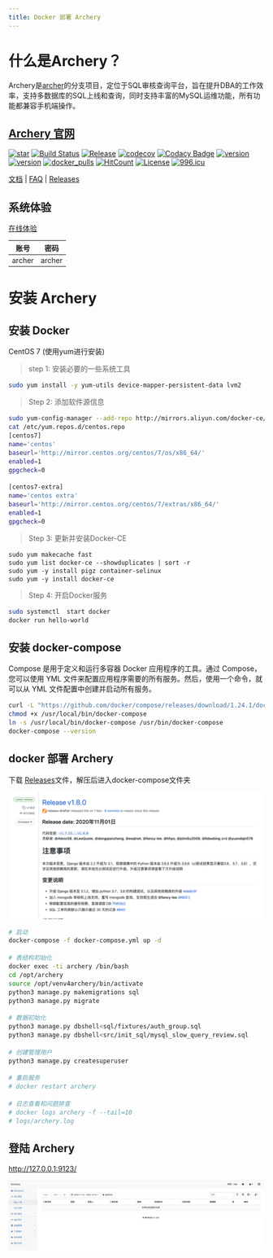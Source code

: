 ```yaml
---
title: Docker 部署 Archery
---
```


# 什么是Archery？

Archery是[archer](https://github.com/jly8866/archer)的分支项目，定位于SQL审核查询平台，旨在提升DBA的工作效率，支持多数据库的SQL上线和查询，同时支持丰富的MySQL运维功能，所有功能都兼容手机端操作。

## [Archery 官网](https://archerydms.com/)

[![star](https://camo.githubusercontent.com/cd15d499f18958f241e4b3fad674ec4cc6c609db8f80d8d21ee1527534d8666c/68747470733a2f2f67697465652e636f6d2f7274747474652f417263686572792f62616467652f737461722e7376673f7468656d653d677670)](https://gitee.com/rtttte/Archery) [![Build Status](https://camo.githubusercontent.com/55ab6c9a2f820b088e44a0f12e7c886d6c51d119be55114c8977f92158c6874a/68747470733a2f2f7472617669732d63692e6f72672f6868796f2f417263686572792e7376673f6272616e63683d6d6173746572)](https://travis-ci.org/hhyo/Archery) [![Release](https://camo.githubusercontent.com/34101a0678a8563a141d07446914ac8618f22efa35aac054fb6b521d14f7d7d8/68747470733a2f2f696d672e736869656c64732e696f2f6769746875622f72656c656173652f6868796f2f617263686572792e737667)](https://github.com/hhyo/archery/releases/) [![codecov](https://camo.githubusercontent.com/c9b1f70e174cc5dd2055574e1f6fc3c85e843d3f9af263c3cfd021d49fea73ea/68747470733a2f2f636f6465636f762e696f2f67682f6868796f2f617263686572792f6272616e63682f6d61737465722f67726170682f62616467652e737667)](https://codecov.io/gh/hhyo/archery) [![Codacy Badge](https://camo.githubusercontent.com/db59b93b6c48193bed49259ee8e69c549f0a1cc60e0947dc3ae267c1077c0d06/68747470733a2f2f6170692e636f646163792e636f6d2f70726f6a6563742f62616467652f47726164652f3934653835383765353037663435363561316561356561323166643934633332)](https://app.codacy.com/app/hhyo/Archery?utm_source=github.com&utm_medium=referral&utm_content=hhyo/Archery&utm_campaign=Badge_Grade_Dashboard) [![version](https://camo.githubusercontent.com/a66b4ae684ecc107849914cb2f06698e9608757ec65af240543cfc16b9b53c61/68747470733a2f2f696d672e736869656c64732e696f2f707970692f707976657273696f6e732f646a616e676f)](https://img.shields.io/pypi/pyversions/django/) [![version](https://camo.githubusercontent.com/f65085dd24765b7e88fa88ecea41ce71289f22b4abeb2b07ebfda219520bb022/68747470733a2f2f696d672e736869656c64732e696f2f62616467652f646a616e676f2d332e312d627269676874677265656e2e737667)](https://docs.djangoproject.com/zh-hans/3.1/) [![docker_pulls](https://camo.githubusercontent.com/9c5cac1e8430d55c93ff98a9b6bc7994ae2384f29a6917b0048edde9a77bab8e/68747470733a2f2f696d672e736869656c64732e696f2f646f636b65722f70756c6c732f6868796f2f617263686572792e737667)](https://hub.docker.com/r/hhyo/archery/) [![HitCount](https://camo.githubusercontent.com/a64dd455244b30b7e6368c6e9a53ffc850ae2b520bf9197fd01d795b0169b843/687474703a2f2f686974732e6477796c2e696f2f6868796f2f6868796f2f417263686572792e737667)](http://hits.dwyl.io/hhyo/hhyo/Archery) [![License](https://camo.githubusercontent.com/2a2157c971b7ae1deb8eb095799440551c33dcf61ea3d965d86b496a5a65df55/68747470733a2f2f696d672e736869656c64732e696f2f62616467652f4c6963656e73652d417061636865253230322e302d626c75652e737667)](http://github.com/hhyo/archery/blob/master/LICENSE) [![996.icu](https://camo.githubusercontent.com/88df9d1c7282f11e7579ce56f585ea096ddad3b44e6d3a90e59f6b2968118466/68747470733a2f2f696d672e736869656c64732e696f2f62616467652f6c696e6b2d3939362e6963752d7265642e737667)](https://996.icu/)

[文档](https://archerydms.com/) | [FAQ](https://github.com/hhyo/archery/wiki/FAQ) | [Releases](https://github.com/hhyo/archery/releases/)

## 系统体验

[在线体验](https://demo.archerydms.com/)

| 账号   | 密码   |
| ------ | ------ |
| archer | archer |

# 安装 Archery

## 安装 Docker

CentOS 7 (使用yum进行安装)

> step 1: 安装必要的一些系统工具

```bash
sudo yum install -y yum-utils device-mapper-persistent-data lvm2
```

> Step 2: 添加软件源信息

```bash
sudo yum-config-manager --add-repo http://mirrors.aliyun.com/docker-ce/linux/centos/docker-ce.repo
cat /etc/yum.repos.d/centos.repo
[centos7]
name='centos'
baseurl='http://mirror.centos.org/centos/7/os/x86_64/'
enabled=1
gpgcheck=0

[centos7-extra]
name='centos extra'
baseurl='http://mirror.centos.org/centos/7/extras/x86_64/'
enabled=1
gpgcheck=0
```

> Step 3: 更新并安装Docker-CE

```
sudo yum makecache fast
sudo yum list docker-ce --showduplicates | sort -r
sudo yum -y install pigz container-selinux
sudo yum -y install docker-ce
```

> Step 4: 开启Docker服务

```bash
sudo systemctl  start docker
docker run hello-world
```

## 安装 docker-compose

Compose 是用于定义和运行多容器 Docker 应用程序的工具。通过 Compose，您可以使用 YML 文件来配置应用程序需要的所有服务。然后，使用一个命令，就可以从 YML 文件配置中创建并启动所有服务。

```bash
curl -L "https://github.com/docker/compose/releases/download/1.24.1/docker-compose-$(uname -s)-$(uname -m)" -o /usr/local/bin/docker-compose
chmod +x /usr/local/bin/docker-compose
ln -s /usr/local/bin/docker-compose /usr/bin/docker-compose
docker-compose --version
```

## docker 部署 Archery

下载 [Releases](https://github.com/hhyo/archery/releases/)文件，解压后进入docker-compose文件夹

![](pic/archery01.png)

```bash
# 启动
docker-compose -f docker-compose.yml up -d

# 表结构初始化
docker exec -ti archery /bin/bash
cd /opt/archery
source /opt/venv4archery/bin/activate
python3 manage.py makemigrations sql  
python3 manage.py migrate

# 数据初始化
python3 manage.py dbshell<sql/fixtures/auth_group.sql
python3 manage.py dbshell<src/init_sql/mysql_slow_query_review.sql

# 创建管理用户
python3 manage.py createsuperuser

# 重启服务
# docker restart archery

# 日志查看和问题排查
# docker logs archery -f --tail=10
# logs/archery.log
```

## 登陆 Archery

http://127.0.0.1:9123/

![](pic/archery02.png)

